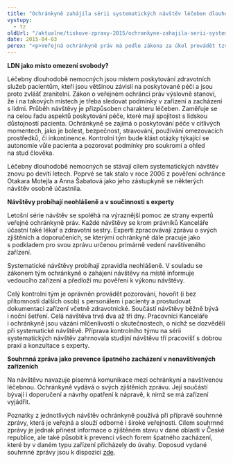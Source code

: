 ```yaml
---
title: "Ochránkyně zahájila sérii systematických návštěv léčeben dlouhodobě nemocných"
vystupy:
  - tz
oldUrl: "/aktualne/tiskove-zpravy-2015/ochrankyne-zahajila-serii-systematickych-navstev-leceben-dlouhodobe-nemocnych"
date: 2015-04-03
perex: "<p>Veřejná ochránkyně práv má podle zákona za úkol provádět tzv. systematické návštěvy míst, kde se nacházejí nebo mohou nacházet osoby omezené na svobodě veřejnou mocí nebo v důsledku závislosti na poskytované péči. Cílem návštěv je prevence špatného zacházení. Proto návštěvy neprobíhají za účelem prošetřování individuálních stížností, ale systematicky se zaměřením na celou Českou republiku. Ve druhém čtvrtletí roku 2015 tým ochránkyně navštíví léčebny dlouhodobě nemocných. První návštěva v Léčebně pro dlouhodobě nemocné v Hradci Králové právě skončila, další budou následovat.</p>"
---
```


<!-- imported from the old website -->

<p><b>LDN jako místo omezení svobody?</b></p> <p>Léčebny dlouhodobě nemocných jsou místem poskytování zdravotních služeb pacientům, kteří jsou většinou závislí na poskytované péči a jsou proto zvlášť zranitelní. Zákon o veřejném ochránci práv výslovně stanoví, že i na takových místech je třeba sledovat podmínky v zařízení a zacházení s lidmi. Průběh návštěvy je přizpůsoben charakteru léčeben. Zaměřuje se na celou řadu aspektů poskytování péče, které mají spojitost s lidskou důstojností pacienta. Ochránkyně se zajímá o poskytování péče v citlivých momentech, jako je bolest, bezpečnost, stravování, používání omezovacích prostředků, či inkontinence. Kontrolní tým bude klást otázky týkající se autonomie vůle pacienta a pozorovat podmínky pro soukromí a ohled na stud člověka.</p> <p>Léčebny dlouhodobě nemocných se stávají cílem systematických návštěv znovu po devíti letech. Poprvé se tak stalo v roce 2006 z pověření ochránce Otakara Motejla a Anna Šabatová jako jeho zástupkyně se některých návštěv osobně účastnila.</p> <p><b>Návštěvy probíhají neohlášeně a v součinnosti s experty</b></p> <p>Letošní série návštěv se spoléhá na výraznější pomoc ze strany expertů veřejné ochránkyně práv. Každé návštěvy se krom právníků Kanceláře účastní také lékař a zdravotní sestry. Experti zpracovávají zprávu o svých zjištěních a doporučeních, se kterými ochránkyně dále pracuje jako s podkladem pro svou zprávu určenou primárně vedení navštíveného zařízení.</p> <p>Systematické návštěvy probíhají zpravidla neohlášeně. V souladu se zákonem tým ochránkyně o zahájení návštěvy na místě informuje vedoucího zařízení a předloží mu pověření k výkonu návštěvy.</p> <p>Celý kontrolní tým je oprávněn provádět pozorování, hovořit (i bez přítomnosti dalších osob) s personálem i pacienty a prostudovat dokumentaci zařízení včetně zdravotnické. Součástí návštěvy běžně bývá i noční šetření. Celá návštěva trvá dva až tři dny. Pracovníci Kanceláře i ochránkyně jsou vázáni mlčenlivostí o skutečnostech, o nichž se dozvěděli při systematické návštěvě. Příprava kontrolního týmu na sérii systematických návštěv zahrnovala studijní návštěvu tří pracovišť s dobrou praxí a konzultace s experty.</p> <p><b>Souhrnná zpráva jako prevence špatného zacházení v nenavštívených zařízeních</b></p> <p>Na návštěvu navazuje písemná komunikace mezi ochránkyní a navštívenou léčebnou. Ochránkyně vydává o svých zjištěních zprávu. Její součástí bývají i doporučení a návrhy opatření k nápravě, k nimž se má zařízení vyjádřit.</p> <p>Poznatky z jednotlivých návštěv ochránkyně používá při přípravě souhrnné zprávy, která je veřejná a slouží odborné i široké veřejnosti. Cílem souhrnné zprávy je jednak přinést informace o zjištěném stavu v dané oblasti v České republice, ale také působit k prevenci všech forem špatného zacházení, které by v daném typu zařízení přicházely do úvahy. Doposud vydané souhrnné zprávy jsou k dispozici <a href="http://www.ochrance.cz/ochrana-osob-omezenych-na-svobode/z-cinnosti-ombudsmana/zpravy-z-navstev-zarizeni/" target="_blank">zde</a>.</p>
